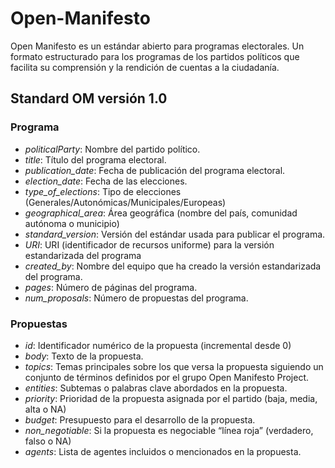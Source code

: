 # Open-Manifesto

Open Manifesto es un estándar abierto para programas electorales. Un formato estructurado para los programas de los partidos políticos que facilita su comprensión y la rendición de cuentas a la ciudadanía.

## Standard OM versión 1.0
### Programa

- *politicalParty*: Nombre del partido político. 
- *title*: Título del programa electoral.
- *publication_date*: Fecha de publicación del programa electoral.
- *election_date*: Fecha de las elecciones.
- *type_of_elections*: Tipo de elecciones (Generales/Autonómicas/Municipales/Europeas)
- *geographical_area*: Área geográfica (nombre del país, comunidad autónoma o municipio)
- *standard_version*: Versión del estándar usada para publicar el programa.
- *URI*: URI (identificador de recursos uniforme) para la versión estandarizada del programa
- *created_by*: Nombre del equipo que ha creado la versión estandarizada del programa.
- *pages*: Número de páginas del programa.
- *num_proposals*: Número de propuestas del programa.

### Propuestas

- *id*: Identificador numérico de la propuesta (incremental desde 0)
- *body*: Texto de la propuesta.
- *topics*: Temas principales sobre los que versa la propuesta siguiendo un conjunto de términos definidos por el grupo Open Manifesto Project.
- *entities*: Subtemas o palabras clave abordados en la propuesta.
- *priority*: Prioridad de la propuesta asignada por el partido (baja, media, alta o NA)
- *budget*: Presupuesto para el desarrollo de la propuesta.
- *non_negotiable*: Si la propuesta es negociable “línea roja” (verdadero, falso o NA)
- *agents*: Lista de agentes incluidos o mencionados en la propuesta.

